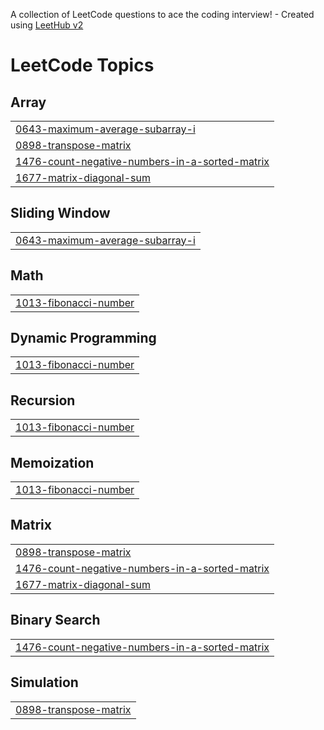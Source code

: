 A collection of LeetCode questions to ace the coding interview! - Created using [LeetHub v2](https://github.com/arunbhardwaj/LeetHub-2.0)
<!---LeetCode Topics Start-->
# LeetCode Topics
## Array
|  |
| ------- |
| [0643-maximum-average-subarray-i](https://github.com/Prasanthgadde-17/Leetcode/tree/master/0643-maximum-average-subarray-i) |
| [0898-transpose-matrix](https://github.com/Prasanthgadde-17/Leetcode/tree/master/0898-transpose-matrix) |
| [1476-count-negative-numbers-in-a-sorted-matrix](https://github.com/Prasanthgadde-17/Leetcode/tree/master/1476-count-negative-numbers-in-a-sorted-matrix) |
| [1677-matrix-diagonal-sum](https://github.com/Prasanthgadde-17/Leetcode/tree/master/1677-matrix-diagonal-sum) |
## Sliding Window
|  |
| ------- |
| [0643-maximum-average-subarray-i](https://github.com/Prasanthgadde-17/Leetcode/tree/master/0643-maximum-average-subarray-i) |
## Math
|  |
| ------- |
| [1013-fibonacci-number](https://github.com/Prasanthgadde-17/Leetcode/tree/master/1013-fibonacci-number) |
## Dynamic Programming
|  |
| ------- |
| [1013-fibonacci-number](https://github.com/Prasanthgadde-17/Leetcode/tree/master/1013-fibonacci-number) |
## Recursion
|  |
| ------- |
| [1013-fibonacci-number](https://github.com/Prasanthgadde-17/Leetcode/tree/master/1013-fibonacci-number) |
## Memoization
|  |
| ------- |
| [1013-fibonacci-number](https://github.com/Prasanthgadde-17/Leetcode/tree/master/1013-fibonacci-number) |
## Matrix
|  |
| ------- |
| [0898-transpose-matrix](https://github.com/Prasanthgadde-17/Leetcode/tree/master/0898-transpose-matrix) |
| [1476-count-negative-numbers-in-a-sorted-matrix](https://github.com/Prasanthgadde-17/Leetcode/tree/master/1476-count-negative-numbers-in-a-sorted-matrix) |
| [1677-matrix-diagonal-sum](https://github.com/Prasanthgadde-17/Leetcode/tree/master/1677-matrix-diagonal-sum) |
## Binary Search
|  |
| ------- |
| [1476-count-negative-numbers-in-a-sorted-matrix](https://github.com/Prasanthgadde-17/Leetcode/tree/master/1476-count-negative-numbers-in-a-sorted-matrix) |
## Simulation
|  |
| ------- |
| [0898-transpose-matrix](https://github.com/Prasanthgadde-17/Leetcode/tree/master/0898-transpose-matrix) |
<!---LeetCode Topics End-->